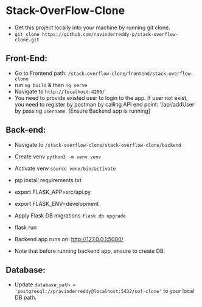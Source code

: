 # Stack-OverFlow-Clone

- Get this project locally into your machine by running git clone.
- `git clone https://github.com/ravinderreddy-p/stack-overflow-clone.git`

## Front-End:
- Go to Frontend path: `/stack-overflow-clone/frontend/stack-overflow-clone`
- run `ng build` & then `ng serve`
- Navigate to `http://localhost:4200/`
- You need to provide existed user to login to the app. If user not exist, you need to register by postman by calling API end point: '/api/addUser' by passing `username`. [Ensure Backend app is running]


## Back-end:
- Navigate to `/stack-overflow-clone/stack-overflow-clone/backend`
- Create venv `python3 -m venv venv`
- Activate venv `source venv/bin/activate`
- pip install requirements.txt
- export FLASK_APP=src/api.py
- export FLASK_ENV=development 
- Apply Flask DB migrations `flask db upgrade`
- flask run
- Backend app runs on: http://127.0.0.1:5000/

- Note that before running backend app, ensure to create DB.

## Database:
- Update `database_path = 'postgresql://pravinderreddy@localhost:5432/sof-clone'` to your local DB path. 

